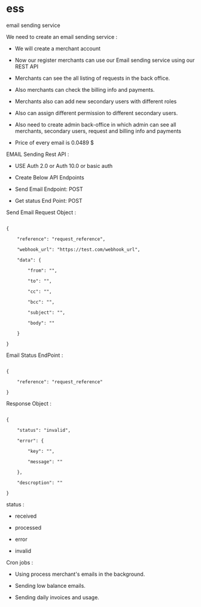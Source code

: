 # ess
email sending service

We need to create an email sending service : 

- We will create a merchant account 

- Now our register merchants can use our Email sending service using our REST API

- Merchants can see the all listing of requests in the back office.

- Also merchants can check the billing info and payments.

- Merchants also can add new secondary users with different roles

- Also can assign different permission to different secondary users.

- Also need to create admin back-office in which admin can see all merchants, secondary users, request and billing info and payments

- Price of every email is 0.0489 $

EMAIL Sending Rest API : 

- USE Auth 2.0 or Auth 10.0 or basic auth

- Create Below API Endpoints

- Send Email Endpoint: POST

- Get status End Point: POST

Send Email Request Object : 

```

{

    "reference": "request_reference",

    "webhook_url": "https://test.com/webhook_url",

    "data": {

        "from": "",

        "to": "",

        "cc": "",

        "bcc": "",

        "subject": "",

        "body": ""

    }

}

```

Email Status EndPoint : 

```

{

    "reference": "request_reference"

}

```

Response Object : 

```

{

    "status": "invalid",

    "error": {

        "key": "",

        "message": ""

    },

    "descroption": ""

}

```



status : 

- received

- processed 

- error

- invalid



Cron jobs : 

- Using process merchant's emails in the background.

- Sending low balance emails.

- Sending daily invoices and usage.

